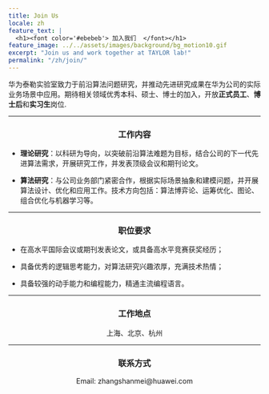 ```yaml
---
title: Join Us
locale: zh
feature_text: |
  <h1><font color='#ebebeb'> 加入我们  </font></h1>
feature_image: ../../assets/images/background/bg_motion10.gif
excerpt: "Join us and work together at TAYLOR lab!"
permalink: "/zh/join/"
---
```


华为泰勒实验室致力于前沿算法问题研究，并推动先进研究成果在华为公司的实际业务场景中应用。期待相关领域优秀本科、硕士、博士的加入，开放**正式员工**、**博士后**和**实习生**岗位.

---

### <center>工作内容

- **理论研究**：以科研为导向，以突破前沿算法难题为目标，结合公司的下一代先进算法需求，开展研究工作，并发表顶级会议和期刊论文。

- **算法研究**：与公司业务部门紧密合作，根据实际场景抽象和建模问题，并开展算法设计、优化和应用工作。技术方向包括：算法博弈论、运筹优化、图论、组合优化与机器学习等。



--- 

### <center>职位要求

- 在高水平国际会议或期刊发表论文，或具备高水平竞赛获奖经历；

- 具备优秀的逻辑思考能力，对算法研究兴趣浓厚，充满技术热情；

- 具备较强的动手能力和编程能力，精通主流编程语言。


---

### <center>工作地点

<center>上海、北京、杭州</center>


---

### <center>联系方式

<center>Email: zhangshanmei@huawei.com</center>

